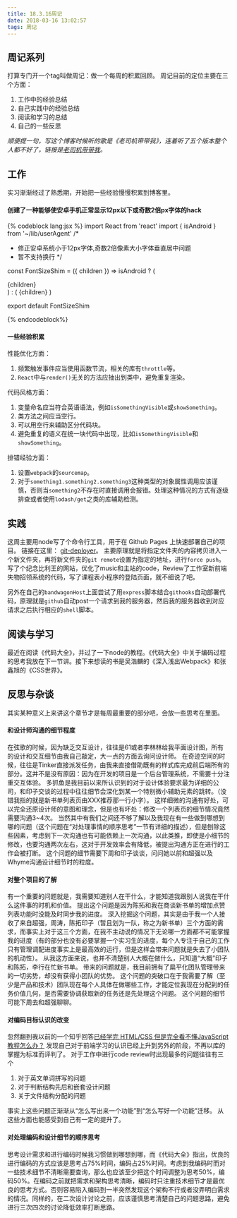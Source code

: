 ```yaml
---
title: 18.3.16周记
date: 2018-03-16 13:02:57
tags: 周记
---
```

## 周记系列
打算专门开一个tag叫做周记：做一个每周的积累回顾。
周记目前的定位主要在三个方面：
1. 工作中的经验总结
2. 自己实践中的经验总结
3. 阅读和学习的总结
4. 自己的一些反思

*顺便提一句，写这个博客时候听的歌是《老司机带带我》，连着听了五个版本整个人都不好了，链接是[老司机带带我](https://www.bilibili.com/video/av1755709/)。*

## 工作
实习渐渐经过了熟悉期，开始把一些经验慢慢积累到博客里。
#### 创建了一种能够使安卓手机正常显示12px以下或奇数2倍px字体的hack
{% codeblock lang:jsx %}
import React from 'react'
import { isAndroid } from '~/lib/userAgent'
/*
* 修正安卓系统小于12px字体,奇数2倍像素大小字体垂直居中问题
* 暂不支持换行
*/

const FontSizeShim = ({ children }) =>
  isAndroid ? (
    <div>
      <span className="FontSizeShimContent">{children}</span>
      <style jsx>{`
        .FontSizeShimContent::before {
          position: absolute;
          font-size: 4em;
          transform: scale(0.25);
          transform-origin: top left;
          content: '${children}';
          white-space:nowrap;
          visibility: visible;
        }
        .FontSizeShimContent {
          position: relative;
          visibility: hidden;
        }
      `}</style>
    </div>
  ) : (
    <span>{children}</span>
  )

export default FontSizeShim

{% endcodeblock%}

#### 一些经验积累
性能优化方面：
1. 频繁触发事件应当使用函数节流，相关的库有`throttle`等。
2. `React`中与`render()`无关的方法应抽出到类中，避免重复渲染。

代码风格方面：
1. 变量命名应当符合英语语法，例如`isSomethingVisible`或`showSomething`。
2. 类方法之间应当空行。
3. 可以用空行来辅助区分代码块。
4. 避免重复的语义在统一块代码中出现，比如`isSomethingVisible`和`showSomething`。

排错经验方面：
1. 设置`webpack`的`sourcemap`。
2. 对于`something1.something2.something3`这种类型的对象属性调用应该谨慎，否则当`something2`不存在时直接调用会报错。处理这种情况的方式有逐级排查或者使用`lodash/get`之类的库辅助检测。

## 实践
这周主要用node写了个命令行工具，用于在 Github Pages 上快速部署自己的项目。
链接在这里： [git-deployer](https://www.npmjs.com/package/git-deployer)。
主要原理就是将指定文件夹的内容拷贝进入一个新文件夹，再将新文件夹的`git remote`设置为指定的地址，进行`force push`。
写了个纪念比利王的网站，优化了music和主站的code，Review了工作室新前端失物招领系统的代码，写了课程表小程序的登陆页面，就不细说了吧。

另外在自己的`bandwagonHost`上面尝试了用`express`脚本结合`githooks`自动部署代码，原理就是`github`自动post一个请求到我的服务器，然后我的服务器收到对应请求之后执行相应的`shell`脚本。

## 阅读与学习
最近在阅读《代码大全》，并过了一下node的教程。《代码大全》中关于编码过程的思考我放在下一节讲。接下来想读的书是吴浩麟的《深入浅出Webpack》和张鑫旭的《CSS世界》。

## 反思与杂谈
其实某种意义上来讲这个章节才是每周最重要的部分吧，会放一些思考在里面。

#### 和设计师沟通的细节程度
在弦歌的时候，因为缺乏交互设计，往往是61或者李林林给我平面设计图，所有的设计和交互细节由我自己敲定，大一点的方面去询问设计师。
在奇迹空间的时候，往往是Tinker直接派发任务，由我来直接借助既有的样式库完成前后端所有的部分。这并不是没有原因：因为在开发的项目是一个后台管理系统，不需要十分注重交互体验。
多抓鱼是我目前以来所认识到的对于设计体验要求最为详细的公司，和印子交谈的过程中往往细节会深化到某一个特别微小辅助元素的跳转。（没错我指的就是新书单列表页由XXX推荐那一行小字）。
这样细微的沟通有好处，可以完全还原设计师的意图和理念，但是也有坏处：修改一个列表页的细节情况竟然需要沟通3~4次。
当然其中有我们之间还不够了解以及我现在有一些做到哪想到哪的问题（这个问题在“对处理事情的顺序思考”一节有详细的描述），但是刨除这些因素，考虑到下一次沟通也有可能依赖上一次沟通，以此类推，即使是小细节的修改，也要沟通两次左右，这对于开发效率会有降低，被提出沟通方正在进行的工作会被打断。
这个问题的细节需要下周和印子谈谈，问问她以前和超强以及Whyme沟通设计细节时的粒度。

#### 对整个项目的了解
有一个重要的问题就是，我需要知道别人在干什么，才能知道我跟别人说我在干什么这件事的时机和价值。
提出这个问题是因为陈拓和我在商谈新书单的增加点赞列表功能时没能及时同步我的进度。
深入挖掘这个问题，其实是由于我一个人接收了来自超强，周涛，陈拓印子（暂且划为一队，称之为新书单）三个方面的需求，而事实上对于这三个方面，在我不主动说的情况下无论哪一方面都不可能掌握我的进度（有的部分也没有必要掌握一个实习生的进度，每个人专注于自己的工作只有管理调配进度事实上是最高效的运行，但是这样会带来问题就是失去了小团队的机动性）。
从我这方面来说，也并不清楚别人大概在做什么，只知道“大概”印子和陈拓，李行在忙新书单。
带来的问题就是，我目前拥有了扁平化团队管理带来的一切劣势，却没有获得小团队的优势。
这个问题的突破口在于我需要了解（至少是产品和技术）团队现在每个人具体在做哪些工作，才能定位我现在分配到的任务价值几何，是否需要协调获取新的任务还是先处理这个问题。
这个问题的细节可能下周去和超强聊聊。

#### 对编码目标认识的改变
忽然翻到我以前的一个知乎回答[已经学完 HTML/CSS 但是完全看不懂JavaScript 教程怎么办？](https://www.zhihu.com/question/59650690/answer/181020702)
发现自己对于前端学习的认识已经上升到另外的阶段，不再以库的掌握为标准而评判了。
对于工作中进行code review时出现最多的问题往往有三个

1. 对于英文单词拼写的问题
2. 对于判断结构先后和嵌套设计问题
3. 关于文件结构分配的问题

事实上这些问题正渐渐从“怎么写出来一个功能”到“怎么写好一个功能”迁移。
从这些方面也能感受到自己有一定的提升了。

#### 对处理编码和设计细节的顺序思考
思考设计需求和进行编码时候我习惯做到哪想到哪，而《代码大全》指出，优良的进行编码的方式应该是思考占75%时间，编码占25%时间。考虑到我编码时而对一些技术细节不清晰需要查询，那么也应该至少把这个时间调整为思考50%，编码50%。在编码之前就把需求和架构思考清晰，编码时只注重技术细节才是最优良的思考方式。否则容易陷入编码到一半突然发现这个架构不行或者没弄明白需求的情况。同样的，在二次设计讨论之前，应该谨慎思考清楚自己的问题思路，避免进行三次四次的讨论降低效率打断思路。
